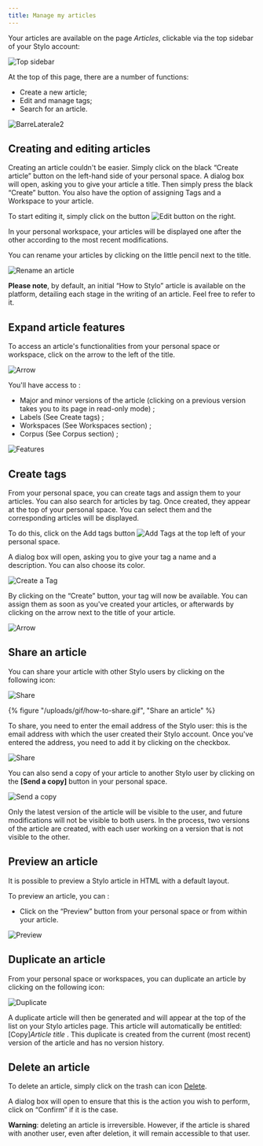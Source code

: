 ```yaml
---
title: Manage my articles
---
```


Your articles are available on the page *Articles*, clickable via the top sidebar of your Stylo account:

![Top sidebar](/uploads/images/BarreLateraleStyloNoire-V2.PNG)

At the top of this page, there are a number of functions:

- Create a new article;
- Edit and manage tags;
- Search for an article.

![BarreLaterale2](/uploads/images/CreateNewTag-V2.PNG)

## Creating and editing articles

Creating an article couldn't be easier. Simply click on the black “Create article” button on the left-hand side of your personal space. A dialog box will open, asking you to give your article a title. Then simply press the black “Create” button. You also have the option of assigning Tags and a Workspace to your article. 

To start editing it, simply click on the button ![Edit button](/uploads/images/refonte_doc/edit.png) on the right. 

In your personal workspace, your articles will be displayed one after the other according to the most recent modifications.

You can rename your articles by clicking on the little pencil next to the title.

![Rename an article](/uploads/images/refonte_doc/ANG/Renommer_ANG.png)

**Please note**, by default, an initial “How to Stylo” article is available on the platform, detailing each stage in the writing of an article. Feel free to refer to it.

## Expand article features

To access an article's functionalities from your personal space or workspace, click on the arrow to the left of the title.

![Arrow](uploads/images/refonte_doc/ANG/Chevron_ANG.png)

You'll have access to :

- Major and minor versions of the article (clicking on a previous version takes you to its page in read-only mode) ;
- Labels (See Create tags) ;
- Workspaces (See Workspaces section) ;
- Corpus (See Corpus section) ;

![Features](uploads/images/refonte_doc/ANG/Fonction_ANG.png)

## Create tags

From your personal space, you can create tags and assign them to your articles. You can also search for articles by tag. Once created, they appear at the top of your personal space. You can select them and the corresponding articles will be displayed.  

To do this, click on the Add tags button ![Add Tags](/uploads/images/refonte_doc/ANG/Ajouttag_ANG.png) at the top left of your personal space.

A dialog box will open, asking you to give your tag a name and a description. You can also choose its color. 

![Create a Tag](uploads/images/refonte_doc/ANG/Creertag_ANG.png)

By clicking on the “Create” button, your tag will now be available. You can assign them as soon as you've created your articles, or afterwards by clicking on the arrow next to the title of your article.

![Arrow](/uploads/images/refonte_doc/ANG/Chevron_ANG.png)

## Share an article 

You can share your article with other Stylo users by clicking on the following icon:

![Share](/uploads/images/refonte_doc/partager.png)

{% figure "/uploads/gif/how-to-share.gif", "Share an article" %}

To share, you need to enter the email address of the Stylo user: this is the email address with which the user created their Stylo account. Once you've entered the address, you need to add it by clicking on the checkbox.

![Share](/uploads/images/refonte_doc/ANG/Share_ANG.png)

You can also send a copy of your article to another Stylo user by clicking on the **[Send a copy]** button in your personal space.

![Send a copy](/uploads/images/refonte_doc/Copie.png)

Only the latest version of the article will be visible to the user, and future modifications will not be visible to both users. In the process, two versions of the article are created, with each user working on a version that is not visible to the other.

## Preview an article

It is possible to preview a Stylo article in HTML with a default layout.

To preview an article, you can :

- Click on the “Preview” button from your personal space or from within your article. 

![Preview](/uploads/images/refonte_doc/ANG/NouvellePrevisualisation_ANG.png)

## Duplicate an article

From your personal space or workspaces, you can duplicate an article by clicking on the following icon:

![Duplicate](/uploads/images/refonte_doc/Dupliquer.png)

A duplicate article will then be generated and will appear at the top of the list on your Stylo articles page. This article will automatically be entitled: [Copy]*Article title* . This duplicate is created from the current (most recent) version of the article and has no version history.

## Delete an article 

To delete an article, simply click on the trash can icon [Delete](/uploads/images/refonte_doc/Supprimer.png).

A dialog box will open to ensure that this is the action you wish to perform, click on “Confirm” if it is the case.

**Warning**: deleting an article is irreversible. However, if the article is shared with another user, even after deletion, it will remain accessible to that user.


